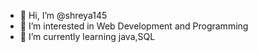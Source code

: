 - 👋 Hi, I’m @shreya145
- 👀 I’m interested in Web Development and Programming
- 🌱 I’m currently learning java,SQL


<!---
shreya145/shreya145 is a ✨ special ✨ repository because its `README.md` (this file) appears on your GitHub profile.
You can click the Preview link to take a look at your changes.
--->
